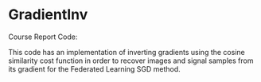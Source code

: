 # GradientInv
Course Report Code:

This code has an implementation of inverting gradients using the cosine similarity cost function in order to recover images and signal samples from its gradient for the Federated Learning SGD method.
